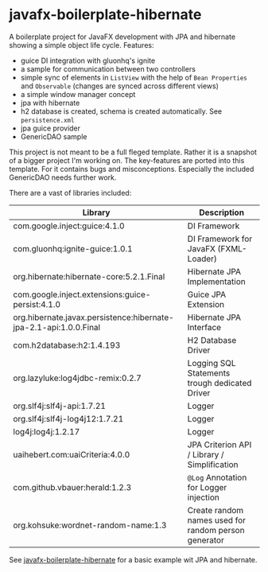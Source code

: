 # javafx-boilerplate-hibernate
A boilerplate project for JavaFX development with JPA and hibernate showing a simple object life cycle. Features:

- guice DI integration with gluonhq's ignite
- a sample for communication between two controllers
- simple sync of elements in `ListView` with the help of `Bean Properties` and `Observable` (changes are synced across different views)
- a simple window manager concept
- jpa with hibernate
- h2 database is created, schema is created automatically. See `persistence.xml`
- jpa guice provider
- GenericDAO sample

This project is not meant to be a full fleged template. Rather it is a snapshot of a bigger project I'm working on. The key-features are ported into this template. For it contains bugs and misconceptions. Especially the included GenericDAO needs further work.

There are a vast of libraries included:

| Library | Description |
|-------|-------------|
| com.google.inject:guice:4.1.0       | DI Framework           |
| com.gluonhq:ignite-guice:1.0.1       | DI Framework for JavaFX (FXML-Loader)           |
| org.hibernate:hibernate-core:5.2.1.Final       | Hibernate JPA Implementation           |
| com.google.inject.extensions:guice-persist:4.1.0       | Guice JPA Extension           |
| org.hibernate.javax.persistence:hibernate-jpa-2.1-api:1.0.0.Final       | Hibernate JPA Interface           |
| com.h2database:h2:1.4.193       | H2 Database Driver           |
| org.lazyluke:log4jdbc-remix:0.2.7       | Logging SQL Statements trough dedicated Driver           |
| org.slf4j:slf4j-api:1.7.21       | Logger           |
| org.slf4j:slf4j-log4j12:1.7.21       | Logger           |
| log4j:log4j:1.2.17       | Logger           |
| uaihebert.com:uaiCriteria:4.0.0       | JPA Criterion API / Library / Simplification           |
| com.github.vbauer:herald:1.2.3       | `@Log` Annotation for Logger injection           |
| org.kohsuke:wordnet-random-name:1.3       | Create random names used for random person generator           |


See [javafx-boilerplate-hibernate](https://github.com/No3x/javafx-boilerplate/hibernate) for a basic example wit JPA and hibernate.
